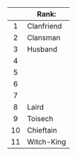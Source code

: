 |     | Rank:      |
| :-: | ---------- |
|  1  | Clanfriend |
|  2  | Clansman   |
|  3  | Husband    |
|  4  |            |
|  5  |            |
|  6  |            |
|  7  |            |
|  8  | Laird      |
|  9  | Toisech    |
| 10  | Chieftain  |
| 11  | Witch-King |
